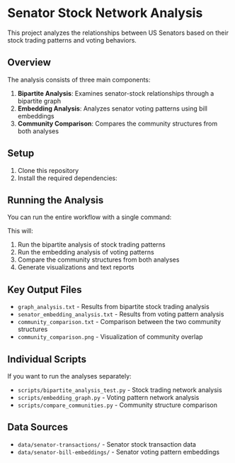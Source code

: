 # Senator Stock Network Analysis

This project analyzes the relationships between US Senators based on their stock trading patterns and voting behaviors.

## Overview

The analysis consists of three main components:

1. **Bipartite Analysis**: Examines senator-stock relationships through a bipartite graph
2. **Embedding Analysis**: Analyzes senator voting patterns using bill embeddings
3. **Community Comparison**: Compares the community structures from both analyses

## Setup

1. Clone this repository
2. Install the required dependencies:

## Running the Analysis

You can run the entire workflow with a single command:

This will:

1. Run the bipartite analysis of stock trading patterns
2. Run the embedding analysis of voting patterns
3. Compare the community structures from both analyses
4. Generate visualizations and text reports

## Key Output Files

- `graph_analysis.txt` - Results from bipartite stock trading analysis
- `senator_embedding_analysis.txt` - Results from voting pattern analysis
- `community_comparison.txt` - Comparison between the two community structures
- `community_comparison.png` - Visualization of community overlap

## Individual Scripts

If you want to run the analyses separately:

- `scripts/bipartite_analysis_test.py` - Stock trading network analysis
- `scripts/embedding_graph.py` - Voting pattern network analysis
- `scripts/compare_communities.py` - Community structure comparison

## Data Sources

- `data/senator-transactions/` - Senator stock transaction data
- `data/senator-bill-embeddings/` - Senator voting pattern embeddings

```

```

